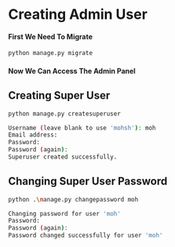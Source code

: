 # Creating Admin User
#### First We Need To Migrate
```bash
python manage.py migrate
```
#### Now We Can Access The Admin Panel
## Creating Super User
```bash
python manage.py createsuperuser
```
```bash
Username (leave blank to use 'mohsh'): moh
Email address:
Password:
Password (again):
Superuser created successfully.
```
## Changing Super User Password
```bash
python .\manage.py changepassword moh
```
```bash
Changing password for user 'moh'
Password: 
Password (again): 
Password changed successfully for user 'moh'
```
